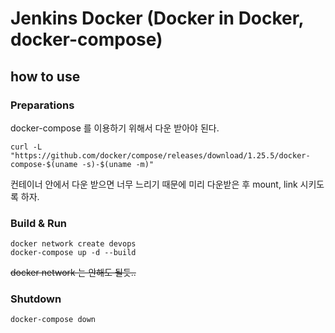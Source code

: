 # Jenkins Docker (Docker in Docker, docker-compose)

## how to use
### Preparations
docker-compose 를 이용하기 위해서 다운 받아야 된다. 
```
curl -L "https://github.com/docker/compose/releases/download/1.25.5/docker-compose-$(uname -s)-$(uname -m)"
```
컨테이너 안에서 다운 받으면 너무 느리기 때문에 미리 다운받은 후 mount, link 시키도록 하자.
### Build & Run
```
docker network create devops
docker-compose up -d --build
```
~~docker network 는 안해도 될듯..~~
### Shutdown
```
docker-compose down
```